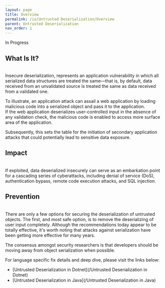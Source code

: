 ```yaml
---
layout: page
title: Overview
permalink: /io/Untrusted Deserialization/Overview
parent: Untrusted Deserialization
nav_order: 1
---
```


In Progress

## What Is It?
<br/>
Insecure deserialization, represents an application vulnerability in which all serialized data structures are treated the same—that is, by default, data received from an unvalidated source is treated the same as data received from a validated one. 

To illustrate, an application attack can assail a web application by loading malicious code into a serialized object and pass it to the application.  
If the web application deserializes user-controlled input in the absence of any validation check, the malicious code is enabled to access more surface area of the application. 

Subsequently, this sets the table for the initiation of secondary application attacks that could potentially lead to sensitive data exposure.


## Impact
<br/>
If exploited, data deserialized insecurely can serve as an embarkation point for a cascading series of cyberattacks, including denial of service (DoS), authentication bypass, remote code execution attacks, and SQL injection.


## Prevention
<br/>
There are only a few options for securing the deserialization of untrusted objects. The first, and most safe option, is to remove 
the deserializing of user input completely. Although the recommendations today appear to be totally effective, it's worth noting 
that attacks against serialization have been getting more effective for many years. 

The consensus amongst security researchers is that developers should be moving away from object serialization when possible.

For language specific fix details and deep dive, please visit the links below:

- [Untrusted Deserialization in Dotnet](/Untrusted Deserialization in Dotnet)
- [Untrusted Deserialization in Java](/Untrusted Deserialization in Java)
